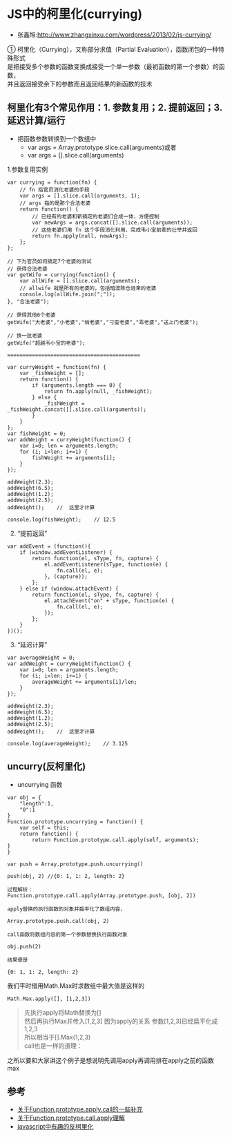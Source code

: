 # JS中的柯里化(currying)

* 张鑫旭:http://www.zhangxinxu.com/wordpress/2013/02/js-currying/

① 柯里化（Currying），又称部分求值（Partial Evaluation），函数闭包的一种特殊形式  
  是把接受多个参数的函数变换成接受一个单一参数（最初函数的第一个参数）的函数，  
  并且返回接受余下的参数而且返回结果的新函数的技术  


## 柯里化有3个常见作用：1. 参数复用；2. 提前返回；3. 延迟计算/运行

* 把函数参数转换到一个数组中
  - var args = Array.prototype.slice.call(arguments)或者
  - var args = [].slice.call(arguments)


1.参数复用实例
```
var currying = function(fn) {
    // fn 指官员消化老婆的手段
    var args = [].slice.call(arguments, 1);
    // args 指的是那个合法老婆
    return function() {
        // 已经有的老婆和新搞定的老婆们合成一体，方便控制
        var newArgs = args.concat([].slice.call(arguments));
        // 这些老婆们用 fn 这个手段消化利用，完成韦小宝前辈的壮举并返回
        return fn.apply(null, newArgs);
    };
};

// 下为官员如何搞定7个老婆的测试
// 获得合法老婆
var getWife = currying(function() {
    var allWife = [].slice.call(arguments);
    // allwife 就是所有的老婆的，包括暗渡陈仓进来的老婆
    console.log(allWife.join(";"));
}, "合法老婆");

// 获得其他6个老婆
getWife("大老婆","小老婆","俏老婆","刁蛮老婆","乖老婆","送上门老婆");

// 换一批老婆
getWife("超越韦小宝的老婆");

===========================================

var curryWeight = function(fn) {
    var _fishWeight = [];
    return function() {
        if (arguments.length === 0) {
            return fn.apply(null, _fishWeight);
        } else {
            _fishWeight = _fishWeight.concat([].slice.call(arguments));
        }
    }
};
var fishWeight = 0;
var addWeight = curryWeight(function() {
    var i=0; len = arguments.length;
    for (i; i<len; i+=1) {
        fishWeight += arguments[i];
    }
});

addWeight(2.3);
addWeight(6.5);
addWeight(1.2);
addWeight(2.5);
addWeight();    //  这里才计算

console.log(fishWeight);    // 12.5
```
2. “提前返回”
```
var addEvent = (function(){
    if (window.addEventListener) {
        return function(el, sType, fn, capture) {
            el.addEventListener(sType, function(e) {
                fn.call(el, e);
            }, (capture));
        };
    } else if (window.attachEvent) {
        return function(el, sType, fn, capture) {
            el.attachEvent("on" + sType, function(e) {
                fn.call(el, e);
            });
        };
    }
})();
```

3. “延迟计算”

```
var averageWeight = 0;
var addWeight = curryWeight(function() {
    var i=0; len = arguments.length;
    for (i; i<len; i+=1) {
        averageWeight += arguments[i]/len;
    }
});

addWeight(2.3);
addWeight(6.5);
addWeight(1.2);
addWeight(2.5);
addWeight();    //  这里才计算

console.log(averageWeight);    // 3.125
```

## uncurry(反柯里化)

- uncurrying 函数
```
var obj = {
    "length":1,
    "0":1
}
Function.prototype.uncurrying = function() {
    var self = this;
    return function() {
        return Function.prototype.call.apply(self, arguments);
}
}

var push = Array.prototype.push.uncurrying()

push(obj, 2) //{0: 1, 1: 2, length: 2}

过程解析：
Function.prototype.call.apply(Array.prototype.push, [obj, 2])

apply替换的执行函数的对象并扁平化了数组内容，

Array.prototype.push.call(obj, 2)

call函数将数组内容的第一个参数替换执行函数对象

obj.push(2)

结果便是

{0: 1, 1: 2, length: 2}
```

我们平时借用Math.Max时求数组中最大值是这样的
```
Math.Max.apply([], [1,2,3])
```

>先执行apply将Math替换为[]   
然后再执行Max并传入[1,2,3] 因为apply的关系 参数[1,2,3]已经扁平化成1,2,3  
所以相当于[].Max(1,2,3)   
call也是一样的道理：  

之所以要和大家讲这个例子是想说明先调用apply再调用排在apply之前的函数max



## 参考
- [关于Function.prototype.apply.call的一些补充](https://www.cnblogs.com/qianlegeqian/p/4786766.html)
- [关于Function.prototype.call.apply理解](https://www.cnblogs.com/chaky/articles/9059207.html)
- [javascript中有趣的反柯里化](http://www.cnblogs.com/hustskyking/archive/2013/04/09/uncurrying.html)
